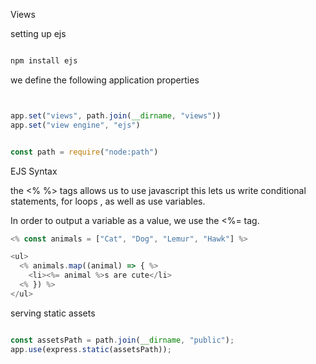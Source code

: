 Views 

setting up ejs 

```bash

npm install ejs

```

we define the following application properties 

```js 


app.set("views", path.join(__dirname, "views"))
app.set("view engine", "ejs")

```

```js

const path = require("node:path")

```

EJS Syntax 

the <% %> tags allows us to use javascript this lets us write conditional statements, for loops , as well as use variables. 

In order to output a variable as a value, we use the <%= tag.

```js
<% const animals = ["Cat", "Dog", "Lemur", "Hawk"] %>

<ul>
  <% animals.map((animal) => { %>
    <li><%= animal %>s are cute</li>
  <% }) %>
</ul>

```

serving static assets 

```js

const assetsPath = path.join(__dirname, "public");
app.use(express.static(assetsPath));

```